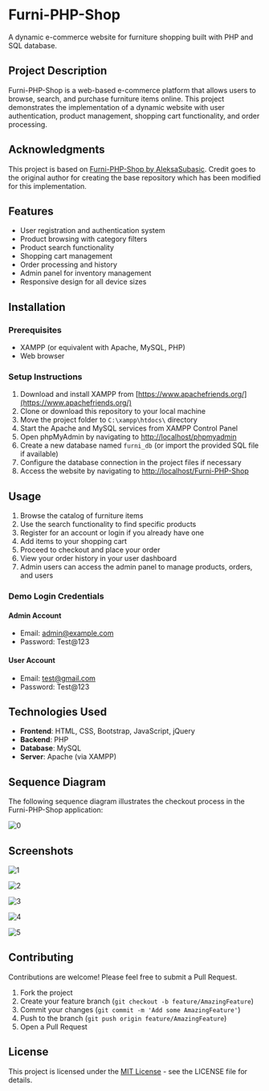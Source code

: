 # Furni-PHP-Shop

A dynamic e-commerce website for furniture shopping built with PHP and SQL database.

## Project Description

Furni-PHP-Shop is a web-based e-commerce platform that allows users to browse, search, and purchase furniture items online. This project demonstrates the implementation of a dynamic website with user authentication, product management, shopping cart functionality, and order processing.

## Acknowledgments

This project is based on [Furni-PHP-Shop by AleksaSubasic](https://github.com/AleksaSubasic/Furni-PHP-Shop). Credit goes to the original author for creating the base repository which has been modified for this implementation.

## Features

- User registration and authentication system
- Product browsing with category filters
- Product search functionality
- Shopping cart management
- Order processing and history
- Admin panel for inventory management
- Responsive design for all device sizes

## Installation

### Prerequisites

- XAMPP (or equivalent with Apache, MySQL, PHP)
- Web browser

### Setup Instructions

1. Download and install XAMPP from [https://www.apachefriends.org/](https://www.apachefriends.org/)
2. Clone or download this repository to your local machine
3. Move the project folder to `C:\xampp\htdocs\` directory
4. Start the Apache and MySQL services from XAMPP Control Panel
5. Open phpMyAdmin by navigating to [http://localhost/phpmyadmin](http://localhost/phpmyadmin)
6. Create a new database named `furni_db` (or import the provided SQL file if available)
7. Configure the database connection in the project files if necessary
8. Access the website by navigating to [http://localhost/Furni-PHP-Shop](http://localhost/Furni-PHP-Shop)

## Usage

1. Browse the catalog of furniture items
2. Use the search functionality to find specific products
3. Register for an account or login if you already have one
4. Add items to your shopping cart
5. Proceed to checkout and place your order
6. View your order history in your user dashboard
7. Admin users can access the admin panel to manage products, orders, and users

### Demo Login Credentials

#### Admin Account
- Email: admin@example.com
- Password: Test@123

#### User Account
- Email: test@gmail.com
- Password: Test@123

## Technologies Used

- **Frontend**: HTML, CSS, Bootstrap, JavaScript, jQuery
- **Backend**: PHP
- **Database**: MySQL
- **Server**: Apache (via XAMPP)

## Sequence Diagram

The following sequence diagram illustrates the checkout process in the Furni-PHP-Shop application:

![0](https://github.com/user-attachments/assets/adad6628-7dd1-466e-aca6-65d784f8cb4f)


## Screenshots

![1](https://github.com/user-attachments/assets/5525c7bf-f3ff-4725-98c5-dc91183b4f06)

![2](https://github.com/user-attachments/assets/d4223787-226a-4aaa-939a-5cef7f58e9f9)

![3](https://github.com/user-attachments/assets/b8825bc0-aa26-408c-9c5c-6a9c8227d368)

![4](https://github.com/user-attachments/assets/7d2cb06e-a1e0-4094-aefa-8be4d62be338)

![5](https://github.com/user-attachments/assets/49ef55eb-96a7-4149-9a06-7cda10a4bbda)


## Contributing

Contributions are welcome! Please feel free to submit a Pull Request.

1. Fork the project
2. Create your feature branch (`git checkout -b feature/AmazingFeature`)
3. Commit your changes (`git commit -m 'Add some AmazingFeature'`)
4. Push to the branch (`git push origin feature/AmazingFeature`)
5. Open a Pull Request

## License

This project is licensed under the [MIT License](LICENSE) - see the LICENSE file for details.
